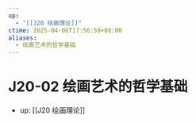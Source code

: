 ```yaml
---
up:
  - "[[J20 绘画理论]]"
ctime: 2025-04-06T17:56:50+08:00
aliases:
  - 绘画艺术的哲学基础
---
```


# J20-02 绘画艺术的哲学基础

- up: [[J20 绘画理论]]
